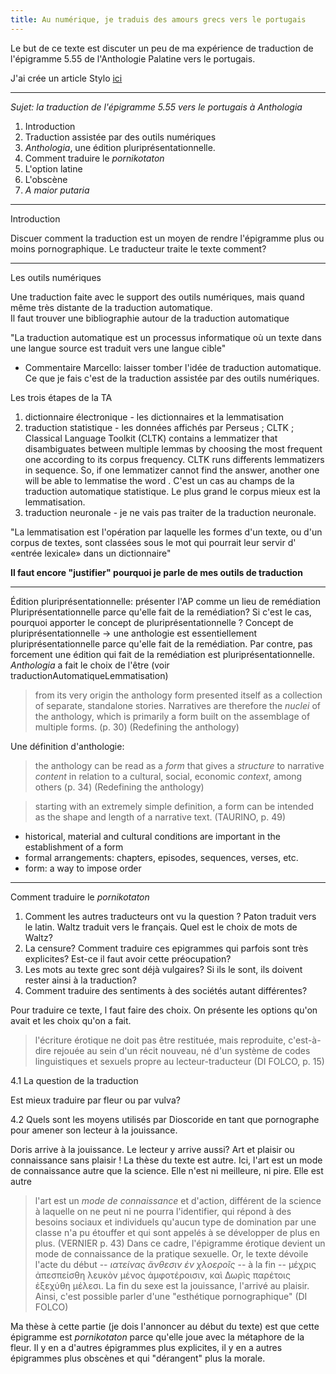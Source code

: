 ```yaml
---
title: Au numérique, je traduis des amours grecs vers le portugais
--- 
```


Le but de ce texte est discuter un peu de ma expérience de traduction de l'épigramme 5.55 de l'Anthologie Palatine vers le portugais. 

J'ai crée un article Stylo [ici](https://stylo.huma-num.fr/article/6412309ba12b9d0012ebb0d1/preview)

---

*Sujet: la traduction de l'épigramme 5.55 vers le portugais à *Anthologia** 

1. Introduction
2. Traduction assistée par des outils numériques
3. *Anthologia*, une édition pluriprésentationnelle.
4. Comment traduire le *pornikotaton*
5. L'option latine
6. L'obscène
7. *A maior putaria*


---

Introduction

Discuer comment la traduction est un moyen de rendre l'épigramme plus ou moins pornographique. 
Le traducteur traite le texte comment?

--- 
Les outils numériques

Une traduction faite avec le support des outils numériques, mais quand même très distante de la traduction automatique.  
Il faut trouver une bibliographie autour de la traduction automatique

"La traduction automatique est un processus informatique où un texte dans une langue source est traduit vers une langue cible" 
- Commentaire Marcello: laisser tomber l'idée de traduction automatique. Ce que je fais c'est de la traduction assistée par des outils numériques.

Les trois étapes de la TA
1. dictionnaire électronique - les dictionnaires et la lemmatisation
2. traduction statistique - les données affichés par Perseus ; CLTK ; Classical Language Toolkit (CLTK) contains a lemmatizer that disambiguates between multiple lemmas by choosing the most frequent one according to its corpus frequency.  CLTK runs differents lemmatizers in sequence. So, if one lemmatizer cannot find the answer, another one will be able to lemmatise the word <!-- Je n'ai pas parlé du CLTK, mais du Morpheus -->. C'est un cas au champs de la traduction automatique statistique. Le plus grand le corpus mieux est la lemmatisation.
3. traduction neuronale - je ne vais pas traiter de la traduction neuronale.

"La lemmatisation est l'opération par laquelle les formes d'un texte, ou d'un corpus de textes, sont classées sous le mot qui pourrait leur servir d' «entrée lexicale» dans un dictionnaire"

**Il faut encore "justifier" pourquoi je parle de mes outils de traduction**

--- 

Édition pluriprésentationnelle: présenter l'AP comme un lieu de remédiation
Pluriprésentationnelle parce qu'elle fait de la remédiation? Si c'est le cas, pourquoi apporter le concept de pluriprésentationnelle ?
Concept de pluriprésentationnelle -> une anthologie est essentiellement pluriprésentationnelle parce qu'elle fait de la remédiation.
Par contre, pas forcement une édition qui fait de la remédiation est pluriprésentationnelle. 
*Anthologia* a fait le choix de l'être (voir traductionAutomatiqueLemmatisation)


> from its very origin the anthology form presented itself as a collection of separate, standalone stories. Narratives are therefore the *nuclei* of the anthology, which is primarily a form built on the assemblage of multiple forms. (p. 30) (Redefining the anthology)

Une définition d'anthologie: 

> the anthology can be read as a *form* that gives a *structure* to narrative *content* in relation to a cultural, social, economic *context*, among others (p. 34) (Redefining the anthology)

> starting with an extremely simple definition, a form can be intended as the shape and length of a narrative text. (TAURINO, p. 49)
- historical, material and cultural conditions are important in the establishment of a form
- formal arrangements: chapters, episodes, sequences, verses, etc.
- form: a way to impose order

<!-- Format:
- des components structuraux qui affectent le contenu
- "the total body of knowledge systematically and consciously assembled to facilitate the future adaptation under license of the program" (Moran and Malbon 2006: 7)
- Dimension legale
- Dimension culturale 
- Dimension economique
- Dimension productive (Jean K. Chalaby)
- Dimension narrative

Forme:
- "an arrangement of elements -- an ordering, patterning, or shaping" (Levine 2015: 3)
- "Totalité" de la forme 
- "Rhythm", la temporalité de la forme
- Hierarchie, l'ordre de la forme
- "Réseau" les formes, et les réseaux, ont des configurations systematisées et ordonnées.

Formula:
- " a process of absorption of cultural practices or norms, and genre, which has a long history in literary studies taking a structuralist perspective in search for narrative patterns and cues" (p. 40)

Ces trois termes sont importants pour comprendre l'importance de la repétition, de la regularité et du retour aux anthologies. (TAURINO)
-->
---

Comment traduire le *pornikotaton*

1. Comment les autres traducteurs ont vu la question ? Paton traduit vers le latin. Waltz traduit vers le français. Quel est le choix de mots de Waltz?
2. La censure? Comment traduire ces epigrammes qui parfois sont très explicites? Est-ce il faut avoir cette préocupation?
3. Les mots au texte grec sont déjà vulgaires? Si ils le sont, ils doivent rester ainsi à la traduction?
4. Comment traduire des sentiments à des sociétés autant différentes?

Pour traduire ce texte, l faut faire des choix. On présente les options qu'on avait et les choix qu'on a fait. 

> l'écriture érotique ne doit pas être restituée, mais reproduite, c'est-à-dire rejouée au sein d'un récit nouveau, né d'un système de codes linguistiques et sexuels propre au lecteur-traducteur (DI FOLCO, p. 15)

4.1 La question de la traduction

Est mieux traduire par fleur ou par vulva?

4.2 Quels sont les moyens utilisés par Dioscoride en tant que pornographe pour amener son lecteur à la jouissance.

Doris arrive à la jouissance. Le lecteur y arrive aussi?
Art et plaisir ou connaissance sans plaisir ! La thèse du texte est autre. Ici, l'art est un mode de connaissance autre que la science. Elle n'est ni meilleure, ni pire. Elle est autre
> l'art est un *mode de connaissance* et d'action, différent de la science à laquelle on ne peut ni ne pourra l'identifier, qui répond à des besoins sociaux et individuels qu'aucun type de domination par une classe n'a pu étouffer et qui sont appelés à se développer de plus en plus. (VERNIER p. 43)
Dans ce cadre, l'épigramme érotique devient un mode de connaissance de la pratique sexuelle. 
Or, le texte dévoile l'acte du début -- *ιατείνας ἄνθεσιν ἐν χλοερoῖς* -- à la fin -- μέχρις ἀπεσπείσθη λευκὸν μένος ἀμφοτέροισιν, καὶ Δωρὶς παρέτοις ἐξεχύθη μέλεσι.  La fin du sexe est la jouissance, l'arrivé au plaisir.
Ainsi, c'est possible parler d'une "esthétique pornographique" (DI FOLCO)


Ma thèse à cette partie (je dois l'annoncer au début du texte) est que cette épigramme est *pornikotaton* parce qu'elle joue avec la métaphore de la fleur. Il y en a d'autres épigrammes plus explicites, il y en a autres épigrammes plus obscènes et qui "dérangent" plus la morale.
